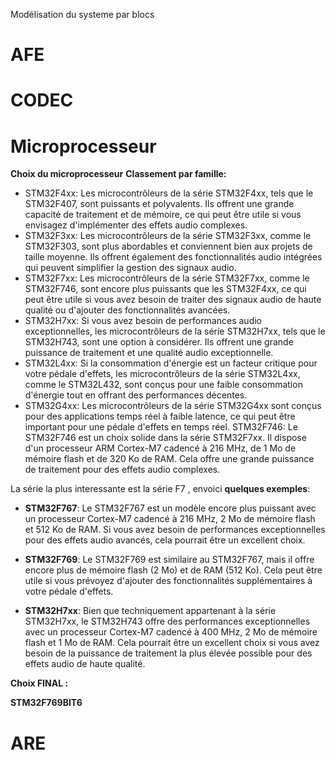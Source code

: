 Modélisation du systeme par blocs

# AFE

# CODEC

# Microprocesseur

**Choix du microprocesseur**
**Classement par famille:**
- STM32F4xx: Les microcontrôleurs de la série STM32F4xx, tels que le STM32F407, sont puissants et polyvalents. Ils offrent une grande capacité de traitement et de mémoire, ce qui peut être utile si vous envisagez d'implémenter des effets audio complexes.
- STM32F3xx: Les microcontrôleurs de la série STM32F3xx, comme le STM32F303, sont plus abordables et conviennent bien aux projets de taille moyenne. Ils offrent également des fonctionnalités audio intégrées qui peuvent simplifier la gestion des signaux audio.
- STM32F7xx: Les microcontrôleurs de la série STM32F7xx, comme le STM32F746, sont encore plus puissants que les STM32F4xx, ce qui peut être utile si vous avez besoin de traiter des signaux audio de haute qualité ou d'ajouter des fonctionnalités avancées.
- STM32H7xx: Si vous avez besoin de performances audio exceptionnelles, les microcontrôleurs de la série STM32H7xx, tels que le STM32H743, sont une option à considérer. Ils offrent une grande puissance de traitement et une qualité audio exceptionnelle.
- STM32L4xx: Si la consommation d'énergie est un facteur critique pour votre pédale d'effets, les microcontrôleurs de la série STM32L4xx, comme le STM32L432, sont conçus pour une faible consommation d'énergie tout en offrant des performances décentes.
- STM32G4xx: Les microcontrôleurs de la série STM32G4xx sont conçus pour des applications temps réel à faible latence, ce qui peut être important pour une pédale d'effets en temps réel.
STM32F746: Le STM32F746 est un choix solide dans la série STM32F7xx. Il dispose d'un processeur ARM Cortex-M7 cadencé à 216 MHz, de 1 Mo de mémoire flash et de 320 Ko de RAM. Cela offre une grande puissance de traitement pour des effets audio complexes.

La série la plus interessante est la série F7 , envoici **quelques exemples**:

- **STM32F767**: Le STM32F767 est un modèle encore plus puissant avec un processeur Cortex-M7 cadencé à 216 MHz, 2 Mo de mémoire flash et 512 Ko de RAM. Si vous avez besoin de performances exceptionnelles pour des effets audio avancés, cela pourrait être un excellent choix.

- **STM32F769**: Le STM32F769 est similaire au STM32F767, mais il offre encore plus de mémoire flash (2 Mo) et de RAM (512 Ko). Cela peut être utile si vous prévoyez d'ajouter des fonctionnalités supplémentaires à votre pédale d'effets.

- **STM32H7xx**: Bien que techniquement appartenant à la série STM32H7xx, le STM32H743 offre des performances exceptionnelles avec un processeur Cortex-M7 cadencé à 400 MHz, 2 Mo de mémoire flash et 1 Mo de RAM. Cela pourrait être un excellent choix si vous avez besoin de la puissance de traitement la plus élevée possible pour des effets audio de haute qualité.


**Choix FINAL :**

**STM32F769BIT6**

# ARE
